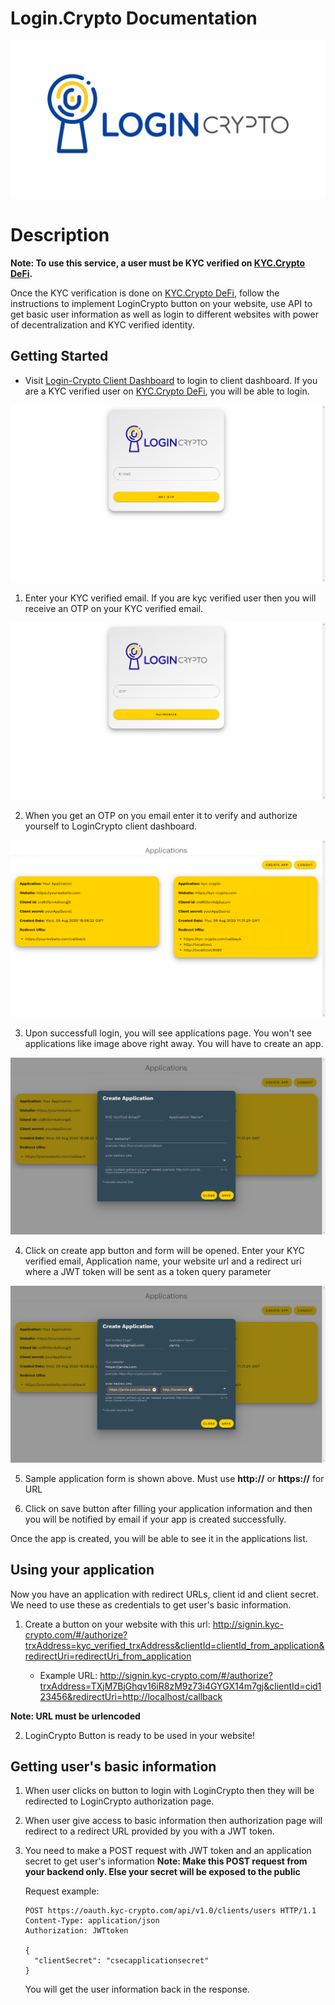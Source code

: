 # Login.Crypto Documentation

![Login.Crypto](./logo.png)

# Description
**Note: To use this service, a user must be KYC verified on [KYC.Crypto DeFi](https://my.kyc-crypto.com).**

Once the KYC verification is done on [KYC.Crypto DeFi](https://my.kyc-crypto.com), follow the instructions to implement LoginCrypto button on your website, use API to get basic user information as well as login to different websites with power of decentralization and KYC verified identity.

## Getting Started

- Visit [Login-Crypto Client Dashboard](https://login-crypto.kyc-crypto.com) to login to client dashboard. If you are a KYC verified user on [KYC.Crypto DeFi](https://my.kyc-crypto.com), you will be able to login.

![Login.Crypto Login](./login.png)

1. Enter your KYC verified email. If you are kyc verified user then you will receive an OTP on your KYC verified email.

![Login.Crypto OTP](./otp.png)

2. When you get an OTP on you email enter it to verify and authorize yourself to LoginCrypto client dashboard.

![Login.Crypto Apps](./apps.png)

3. Upon successfull login, you will see applications page. You won't see applications like image above right away. You will have to create an app.

![Login.Crypto Apps](./createApp.png)

4. Click on create app button and form will be opened. Enter your KYC verified email, Application name, your website url and a redirect uri where a JWT token will be sent as a token query parameter

![Login.Crypto Sample App](./sampleCreateApp.png)

5. Sample application form is shown above. Must use **http://** or **https://** for URL

6. Click on save button after filling your application information and then you will be notified by email if your app is created successfully.

Once the app is created, you will be able to see it in the applications list.

## Using your application

Now you have an application with redirect URLs, client id and client secret. We need to use these as credentials to get user's basic information.

1. Create a button on your website with this url: http://signin.kyc-crypto.com/#/authorize?trxAddress=kyc_verified_trxAddress&clientId=clientId_from_application&redirectUri=redirectUri_from_application

    - Example URL: http://signin.kyc-crypto.com/#/authorize?trxAddress=TXjM7BjGhqv16iR8zM9z73i4GYGX14m7gj&clientId=cid123456&redirectUri=http://localhost/callback

**Note: URL must be urlencoded**

2. LoginCrypto Button is ready to be used in your website!

## Getting user's basic information

1. When user clicks on button to login with LoginCrypto then they will be redirected to LoginCrypto authorization page.

2. When user give access to basic information then authorization page will redirect to a redirect URL provided by you with a JWT token.

3. You need to make a POST request with JWT token and an application secret to get user's information
    **Note: Make this POST request from your backend only. Else your secret will be exposed to the public**

    Request example:

    ```http
    POST https://oauth.kyc-crypto.com/api/v1.0/clients/users HTTP/1.1
    Content-Type: application/json
    Authorization: JWTtoken

    {
      "clientSecret": "csecapplicationsecret"
    }
    ```

    You will get the user information back in the response.
